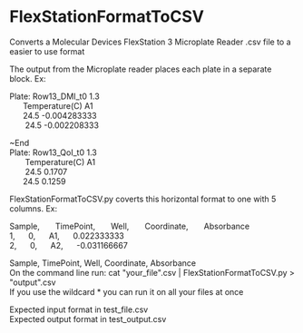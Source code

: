 # FlexStationFormatToCSV
Converts a Molecular Devices FlexStation 3 Microplate Reader .csv file to a easier to use format

The output from the Microplate reader places each plate in a separate block. Ex:  

Plate:	Row13_DMI_t0	1.3  
&nbsp;&nbsp;&nbsp;&nbsp;&nbsp;&nbsp;Temperature(C)	A1  
 &nbsp;&nbsp;&nbsp;&nbsp;&nbsp;&nbsp;24.5	-0.004283333  
&nbsp;&nbsp;&nbsp;&nbsp;&nbsp;&nbsp; 24.5	-0.002208333  
		
~End  
Plate:	Row13_QoI_t0	1.3  
&nbsp;&nbsp;&nbsp;&nbsp;&nbsp;&nbsp; Temperature(C)	A1  
&nbsp;&nbsp;&nbsp;&nbsp;&nbsp;&nbsp; 24.5	0.1707  
&nbsp;&nbsp;&nbsp;&nbsp;&nbsp;&nbsp;24.5	0.1259  

FlexStationFormatToCSV.py coverts this horizontal format to one with 5 columns. Ex:

Sample, &nbsp;&nbsp;&nbsp;&nbsp;&nbsp;&nbsp;TimePoint, &nbsp;&nbsp;&nbsp;&nbsp;&nbsp;&nbsp;Well, &nbsp;&nbsp;&nbsp;&nbsp;&nbsp;&nbsp;Coordinate, &nbsp;&nbsp;&nbsp;&nbsp;&nbsp;&nbsp;Absorbance  
1,&nbsp;&nbsp;&nbsp;&nbsp;&nbsp;&nbsp;0,&nbsp;&nbsp;&nbsp;&nbsp;&nbsp;&nbsp;A1,&nbsp;&nbsp;&nbsp;&nbsp;&nbsp;&nbsp;0.022333333  
2,&nbsp;&nbsp;&nbsp;&nbsp;&nbsp;&nbsp;0,&nbsp;&nbsp;&nbsp;&nbsp;&nbsp;&nbsp;A2,&nbsp;&nbsp;&nbsp;&nbsp;&nbsp;&nbsp;-0.031166667  

Sample, TimePoint, Well, Coordinate, Absorbance  
On the command line run: cat "your_file".csv | FlexStationFormatToCSV.py > "output".csv  
If you use the wildcard * you can run it on all your files at once  

Expected input format in test_file.csv  
Expected output format in test_output.csv  
